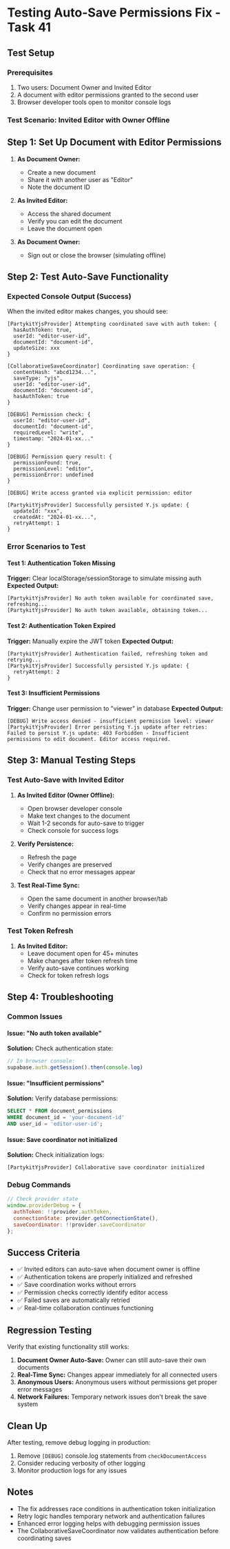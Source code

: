 # Testing Auto-Save Permissions Fix - Task 41

## Test Setup

### Prerequisites
1. Two users: Document Owner and Invited Editor
2. A document with editor permissions granted to the second user
3. Browser developer tools open to monitor console logs

### Test Scenario: Invited Editor with Owner Offline

## Step 1: Set Up Document with Editor Permissions

1. **As Document Owner:**
   - Create a new document
   - Share it with another user as "Editor"
   - Note the document ID

2. **As Invited Editor:**
   - Access the shared document
   - Verify you can edit the document
   - Leave the document open

3. **As Document Owner:**
   - Sign out or close the browser (simulating offline)

## Step 2: Test Auto-Save Functionality

### Expected Console Output (Success)
When the invited editor makes changes, you should see:

```
[PartykitYjsProvider] Attempting coordinated save with auth token: {
  hasAuthToken: true,
  userId: "editor-user-id",
  documentId: "document-id",
  updateSize: xxx
}

[CollaborativeSaveCoordinator] Coordinating save operation: {
  contentHash: "abcd1234...",
  saveType: "yjs",
  userId: "editor-user-id",
  documentId: "document-id",
  hasAuthToken: true
}

[DEBUG] Permission check: {
  userId: "editor-user-id",
  documentId: "document-id",
  requiredLevel: "write",
  timestamp: "2024-01-xx..."
}

[DEBUG] Permission query result: {
  permissionFound: true,
  permissionLevel: "editor",
  permissionError: undefined
}

[DEBUG] Write access granted via explicit permission: editor

[PartykitYjsProvider] Successfully persisted Y.js update: {
  updateId: "xxx",
  createdAt: "2024-01-xx...",
  retryAttempt: 1
}
```

### Error Scenarios to Test

#### Test 1: Authentication Token Missing
**Trigger:** Clear localStorage/sessionStorage to simulate missing auth
**Expected Output:**
```
[PartykitYjsProvider] No auth token available for coordinated save, refreshing...
[PartykitYjsProvider] No auth token available, obtaining token...
```

#### Test 2: Authentication Token Expired
**Trigger:** Manually expire the JWT token
**Expected Output:**
```
[PartykitYjsProvider] Authentication failed, refreshing token and retrying...
[PartykitYjsProvider] Successfully persisted Y.js update: {
  retryAttempt: 2
}
```

#### Test 3: Insufficient Permissions
**Trigger:** Change user permission to "viewer" in database
**Expected Output:**
```
[DEBUG] Write access denied - insufficient permission level: viewer
[PartykitYjsProvider] Error persisting Y.js update after retries: Failed to persist Y.js update: 403 Forbidden - Insufficient permissions to edit document. Editor access required.
```

## Step 3: Manual Testing Steps

### Test Auto-Save with Invited Editor

1. **As Invited Editor (Owner Offline):**
   - Open browser developer console
   - Make text changes to the document
   - Wait 1-2 seconds for auto-save to trigger
   - Check console for success logs

2. **Verify Persistence:**
   - Refresh the page
   - Verify changes are preserved
   - Check that no error messages appear

3. **Test Real-Time Sync:**
   - Open the same document in another browser/tab
   - Verify changes appear in real-time
   - Confirm no permission errors

### Test Token Refresh

1. **As Invited Editor:**
   - Leave document open for 45+ minutes
   - Make changes after token refresh time
   - Verify auto-save continues working
   - Check for token refresh logs

## Step 4: Troubleshooting

### Common Issues

#### Issue: "No auth token available"
**Solution:** Check authentication state:
```javascript
// In browser console:
supabase.auth.getSession().then(console.log)
```

#### Issue: "Insufficient permissions"
**Solution:** Verify database permissions:
```sql
SELECT * FROM document_permissions 
WHERE document_id = 'your-document-id' 
AND user_id = 'editor-user-id';
```

#### Issue: Save coordinator not initialized
**Solution:** Check initialization logs:
```
[PartykitYjsProvider] Collaborative save coordinator initialized
```

### Debug Commands

```javascript
// Check provider state
window.providerDebug = {
  authToken: !!provider.authToken,
  connectionState: provider.getConnectionState(),
  saveCoordinator: !!provider.saveCoordinator
};
```

## Success Criteria

- ✅ Invited editors can auto-save when document owner is offline
- ✅ Authentication tokens are properly initialized and refreshed
- ✅ Save coordination works without errors
- ✅ Permission checks correctly identify editor access
- ✅ Failed saves are automatically retried
- ✅ Real-time collaboration continues functioning

## Regression Testing

Verify that existing functionality still works:

1. **Document Owner Auto-Save:** Owner can still auto-save their own documents
2. **Real-Time Sync:** Changes appear immediately for all connected users
3. **Anonymous Users:** Anonymous users without permissions get proper error messages
4. **Network Failures:** Temporary network issues don't break the save system

## Clean Up

After testing, remove debug logging in production:

1. Remove `[DEBUG]` console.log statements from `checkDocumentAccess`
2. Consider reducing verbosity of other logging
3. Monitor production logs for any issues

## Notes

- The fix addresses race conditions in authentication token initialization
- Retry logic handles temporary network and authentication failures
- Enhanced error logging helps with debugging permission issues
- The CollaborativeSaveCoordinator now validates authentication before coordinating saves